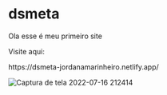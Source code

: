 # dsmeta

<p>Ola esse é meu primeiro site</p>
<p>Visite aqui:</p>
<p>https://dsmeta-jordanamarinheiro.netlify.app/</p>


![Captura de tela 2022-07-16 212414](https://user-images.githubusercontent.com/104093699/179376958-e11c26ab-3d2c-4f38-9979-915304737f75.png)
